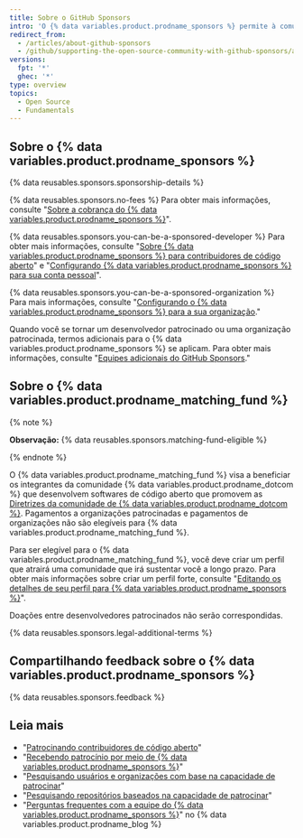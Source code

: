 ```yaml
---
title: Sobre o GitHub Sponsors
intro: 'O {% data variables.product.prodname_sponsors %} permite à comunidade de desenvolvedores apoiar financeiramente as pessoas e organizações que projetam, criam e mantêm projetos de código aberto do qual dependem, diretamente no {% data variables.product.product_name %}.'
redirect_from:
  - /articles/about-github-sponsors
  - /github/supporting-the-open-source-community-with-github-sponsors/about-github-sponsors
versions:
  fpt: '*'
  ghec: '*'
type: overview
topics:
  - Open Source
  - Fundamentals
---
```


## Sobre o {% data variables.product.prodname_sponsors %}

{% data reusables.sponsors.sponsorship-details %}

{% data reusables.sponsors.no-fees %} Para obter mais informações, consulte "[Sobre a cobrança do {% data variables.product.prodname_sponsors %}](/articles/about-billing-for-github-sponsors)".

{% data reusables.sponsors.you-can-be-a-sponsored-developer %} Para obter mais informações, consulte "[Sobre {% data variables.product.prodname_sponsors %} para contribuidores de código aberto](/sponsors/receiving-sponsorships-through-github-sponsors/about-github-sponsors-for-open-source-contributors)" e "[Configurando {% data variables.product.prodname_sponsors %} para sua conta pessoal](/sponsors/receiving-sponsorships-through-github-sponsors/setting-up-github-sponsors-for-your-personal-account)".

{% data reusables.sponsors.you-can-be-a-sponsored-organization %} Para mais informações, consulte "[Configurando o {% data variables.product.prodname_sponsors %} para a sua organização](/sponsors/receiving-sponsorships-through-github-sponsors/setting-up-github-sponsors-for-your-organization)."

Quando você se tornar um desenvolvedor patrocinado ou uma organização patrocinada, termos adicionais para o {% data variables.product.prodname_sponsors %} se aplicam. Para obter mais informações, consulte "[Equipes adicionais do GitHub Sponsors](/free-pro-team@latest/github/site-policy/github-sponsors-additional-terms)."

## Sobre o {% data variables.product.prodname_matching_fund %}

{% note %}

**Observação:** {% data reusables.sponsors.matching-fund-eligible %}

{% endnote %}

O {% data variables.product.prodname_matching_fund %} visa a beneficiar os integrantes da comunidade {% data variables.product.prodname_dotcom %} que desenvolvem softwares de código aberto que promovem as [Diretrizes da comunidade de {% data variables.product.prodname_dotcom %}](/free-pro-team@latest/github/site-policy/github-community-guidelines). Pagamentos a organizações patrocinadas e pagamentos de organizações não são elegíveis para {% data variables.product.prodname_matching_fund %}.

Para ser elegível para o {% data variables.product.prodname_matching_fund %}, você deve criar um perfil que atrairá uma comunidade que irá sustentar você a longo prazo. Para obter mais informações sobre criar um perfil forte, consulte "[Editando os detalhes de seu perfil para {% data variables.product.prodname_sponsors %}](/sponsors/receiving-sponsorships-through-github-sponsors/editing-your-profile-details-for-github-sponsors)".

Doações entre desenvolvedores patrocinados não serão correspondidas.

{% data reusables.sponsors.legal-additional-terms %}

## Compartilhando feedback sobre o {% data variables.product.prodname_sponsors %}

{% data reusables.sponsors.feedback %}

## Leia mais
- "[Patrocinando contribuidores de código aberto](/sponsors/sponsoring-open-source-contributors)"
- "[Recebendo patrocínio por meio de {% data variables.product.prodname_sponsors %}](/sponsors/receiving-sponsorships-through-github-sponsors)"
- "[Pesquisando usuários e organizações com base na capacidade de patrocinar](/github/searching-for-information-on-github/searching-on-github/searching-users#search-based-on-ability-to-sponsor)"
- "[Pesquisando repositórios baseados na capacidade de patrocinar](/github/searching-for-information-on-github/searching-on-github/searching-for-repositories#search-based-on-ability-to-sponsor)"
- "[Perguntas frequentes com a equipe do {% data variables.product.prodname_sponsors %}](https://github.blog/2019-06-12-faq-with-the-github-sponsors-team/)" no {% data variables.product.prodname_blog %}
